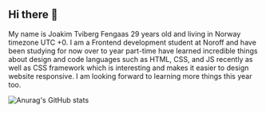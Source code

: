 ## Hi there 👋 

My name is Joakim Tviberg Fengaas 29 years old and living in Norway timezone UTC +0. I am a Frontend development student at Noroff and have been studying for now over to year part-time have learned incredible things about design and code languages such as HTML, CSS, and JS recently as well as CSS framework which is interesting and makes it easier to design website responsive. I am looking forward to learning more things this year too.     

![Anurag's GitHub stats](https://github-readme-stats.vercel.app/api?username=joakimtvibergfengaas&theme=dark&show_icons=true)

